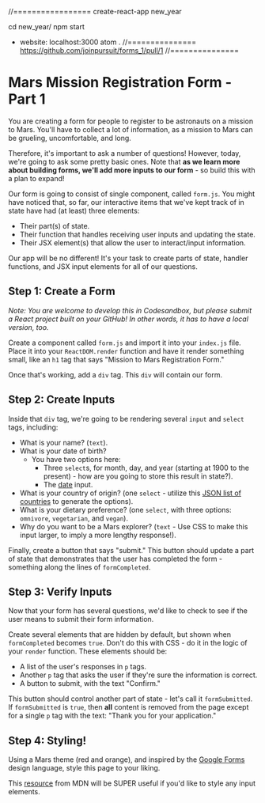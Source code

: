 //=================
create-react-app new_year

cd new_year/
npm start

- website: localhost:3000
  atom .
//===============
https://github.com/joinpursuit/forms_1/pull/1
//===============

# Mars Mission Registration Form - Part 1

You are creating a form for people to register to be astronauts on a mission to Mars. You'll have to collect a lot of information, as a mission to Mars can be grueling, uncomfortable, and long.

Therefore, it's important to ask a number of questions! However, today, we're going to ask some pretty basic ones. Note that **as we learn more about building forms, we'll add more inputs to our form** - so build this with a plan to expand!

Our form is going to consist of single component, called `form.js`. You might have noticed that, so far, our interactive items that we've kept track of in state have had (at least) three elements:

- Their part(s) of state.
- Their function that handles receiving user inputs and updating the state.
- Their JSX element(s) that allow the user to interact/input information.

Our app will be no different! It's your task to create parts of state, handler functions, and JSX input elements for all of our questions.

## Step 1: Create a Form

_Note: You are welcome to develop this in Codesandbox, but please submit a React project built on your GitHub! In other words, it has to have a local version, too._

Create a component called `form.js` and import it into your `index.js` file. Place it into your `ReactDOM.render` function and have it
render something small, like an `h1` tag that says "Mission to Mars Registration Form."

Once that's working, add a `div` tag. This `div` will contain our form.

## Step 2: Create Inputs

Inside that `div` tag, we're going to be rendering several `input` and `select` tags, including:

- What is your name? (`text`).
- What is your date of birth?
  - You have two options here:
    - Three `select`s, for month, day, and year (starting at 1900 to the present) - how are you going to store this result in state?).
    - The [date](https://developer.mozilla.org/en-US/docs/Web/HTML/Element/input/date) input.
- What is your country of origin? (one `select` - utilize this [JSON list of countries](https://gist.github.com/keeguon/2310008) to generate the options).
- What is your dietary preference? (one `select`, with three options: `omnivore`, `vegetarian`, and `vegan`).
- Why do you want to be a Mars explorer? (`text` - Use CSS to make this input larger, to imply a more lengthy response!).

Finally, create a button that says "submit." This button should update a part of state that demonstrates that the user has completed the form - something along the lines of `formCompleted`.

## Step 3: Verify Inputs

Now that your form has several questions, we'd like to check to see if the user means to submit their form information.

Create several elements that are hidden by default, but shown when `formCompleted` becomes `true`. Don't do this with CSS - do it in the logic of your `render` function. These elements should be:

- A list of the user's responses in `p` tags.
- Another `p` tag that asks the user if they're sure the information is correct.
- A button to submit, with the text "Confirm."

This button should control another part of state - let's call it `formSubmitted`. If `formSubmitted` is `true`, then **all** content is removed from the page except for a single `p` tag with the text: "Thank you for your application."

## Step 4: Styling!

Using a Mars theme (red and orange), and inspired by the [Google Forms](https://www.google.com/search?q=google+forms&rlz=1C5CHFA_enUS748US752&source=lnms&tbm=isch&sa=X&ved=0ahUKEwjk2ePhxdrfAhWxUt8KHRU0ArYQ_AUIDygC&biw=1379&bih=759) design language, style this page to your liking.

This [resource](https://developer.mozilla.org/en-US/docs/Learn/HTML/Forms/Styling_HTML_forms) from MDN will be SUPER useful if you'd like to style any input elements.
